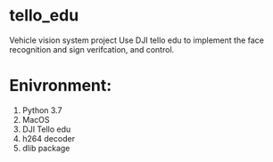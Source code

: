 # tello_edu
Vehicle vision system project
Use DJI tello edu to implement the face recognition and sign verifcation, and control.

# Enivronment:
  1. Python 3.7
  2. MacOS
  3. DJI Tello edu
  4. h264 decoder
  5. dlib package
  
  
